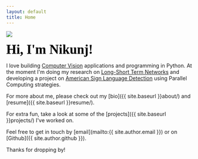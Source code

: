 ```yaml
---
layout: default
title: Home
---
```


![](https://avatars0.githubusercontent.com/u/4640912?s=400&u=deee4465e71cd7d10ccf2bc459b6774cb4acf24b&v=4)
<br>

<span style="color:#000; font-family: 'Montserrat'; font-size: 2.5em;"><b>Hi, I'm Nikunj!</b></span>

I love building [Computer Vision](https://www.sas.com/en_us/insights/analytics/computer-vision.html) applications and programming in Python. 
At the moment I'm doing my research on [Long-Short Term Networks](https://colah.github.io/posts/2015-08-Understanding-LSTMs/) and
developing a project on [American Sign Language Detection](https://github.com/nikunjlad/ASL-Detection-Using-Convolutional-Neural-Networks) using Parallel Computing strategies.

For more about me, please check out my [bio]({{ site.baseurl }}about/) and [resume]({{ site.baseurl }}resume/).

For extra fun, take a look at some of the [projects]({{ site.baseurl }}projects/) I've worked on.

Feel free to get in touch by [email](mailto:{{ site.author.email }}) or on [Github]({{ site.author.github }}).

Thanks for dropping by!
